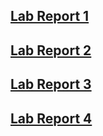 ## [Lab Report 1](https://edwardnew.github.io/cse15l-lab-reports/lab-report-1/lab-report-1-week2.html)

## [Lab Report 2](https://edwardnew.github.io/cse15l-lab-reports/lab-report-2/lab-report-2-week4.html)

## [Lab Report 3](https://edwardnew.github.io/cse15l-lab-reports/lab-report-3/lab-report-3-week6.html)

## [Lab Report 4](https://edwardnew.github.io/cse15l-lab-reports/lab-report-4/lab-report-4-week8.html)